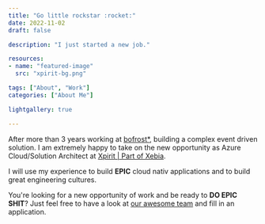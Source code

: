 ```yaml
---
title: "Go little rockstar :rocket:"
date: 2022-11-02
draft: false

description: "I just started a new job."

resources:
- name: "featured-image"
  src: "xpirit-bg.png"

tags: ["About", "Work"]
categories: ["About Me"]

lightgallery: true

---
```


After more than 3 years working at [bofrost*](https://www.bofrost.de), building a complex event driven solution. I am extremely happy to take on the new opportunity as Azure Cloud/Solution Architect at [Xpirit | Part of Xebia](https://www.xpirit.com).

I will use my experience to build **EPIC** cloud nativ applications and to build great engineering cultures.

You're looking for a new opportunity of work and be ready to **DO EPIC SHIT**? Just feel free to have a look at [our awesome team](https://xpirit.com/company/team/#germany) and fill in an application.